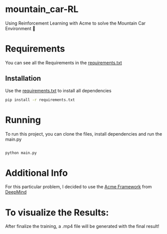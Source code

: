 # mountain_car-RL
Using Reinforcement Learning with Acme to solve the Mountain Car Environment 🚗

# Requirements
You can see all the Requirements in the [requirements.txt](https://github.com/gabrielmayers/mountain_car-RL/blob/master/requirements.txt)

## Installation

Use the [requirements.txt](https://github.com/gabrielmayers/mountain_car-RL/blob/master/requirements.txt) to install all dependencies

```bash
pip install -r requirements.txt
```

# Running

To run this project, you can clone the files, install dependencies and run the main.py

```python

python main.py
```

# Additional Info

For this particular problem, I decided to use the [Acme Framework](https://deepmind.com/research/publications/Acme) from [DeepMind](https://deepmind.com/)

# To visualize the Results:

After finalize the training, a .mp4 file will be generated with the final result!
